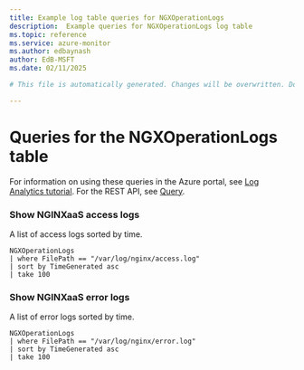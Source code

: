 ```yaml
---
title: Example log table queries for NGXOperationLogs
description:  Example queries for NGXOperationLogs log table
ms.topic: reference
ms.service: azure-monitor
ms.author: edbaynash
author: EdB-MSFT
ms.date: 02/11/2025

# This file is automatically generated. Changes will be overwritten. Do not change this file directly. 

---
```


# Queries for the NGXOperationLogs table

For information on using these queries in the Azure portal, see [Log Analytics tutorial](/azure/azure-monitor/logs/log-analytics-tutorial). For the REST API, see [Query](/rest/api/loganalytics/query).


### Show NGINXaaS access logs  


A list of access logs sorted by time.  

```query
NGXOperationLogs
| where FilePath == "/var/log/nginx/access.log"
| sort by TimeGenerated asc
| take 100
```



### Show NGINXaaS error logs  


A list of error logs sorted by time.  

```query
NGXOperationLogs
| where FilePath == "/var/log/nginx/error.log"
| sort by TimeGenerated asc
| take 100
```

